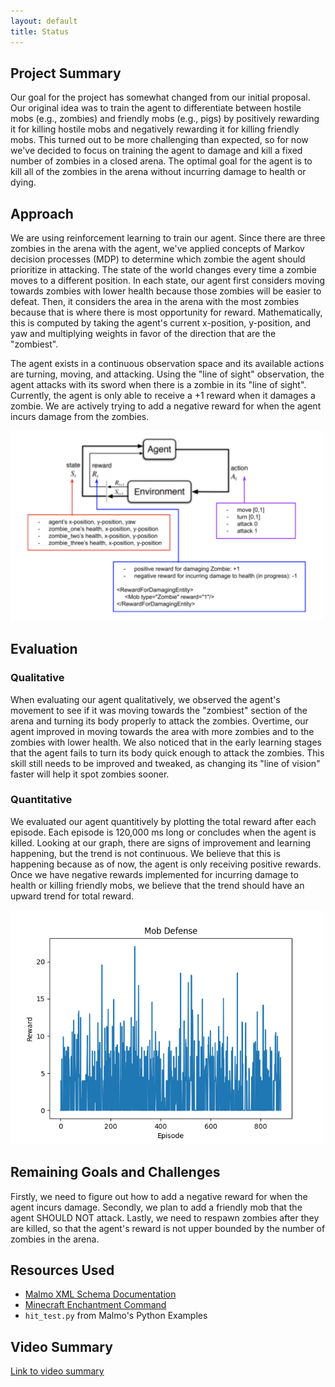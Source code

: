 ```yaml
---
layout: default
title: Status
---
```


## Project Summary
Our goal for the project has somewhat changed from our initial proposal. Our original idea was to train the agent to differentiate between hostile mobs (e.g., zombies) and friendly mobs (e.g., pigs) by positively rewarding it for killing hostile mobs and negatively rewarding it for killing friendly mobs. This turned out to be more challenging than expected, so for now we've decided to focus on training the agent to damage and kill a fixed number of zombies in a closed arena. The optimal goal for the agent is to kill all of the zombies in the arena without incurring damage to health or dying. 

## Approach
We are using reinforcement learning to train our agent. Since there are three zombies in the arena with the agent, we've applied concepts of Markov decision processes (MDP) to determine which zombie the agent should prioritize in attacking. The state of the world changes every time a zombie moves to a different position. In each state, our agent first considers moving towards zombies with lower health because those zombies will be easier to defeat. Then, it considers the area in the arena with the most zombies because that is where there is most opportunity for reward. Mathematically, this is computed by taking the agent's current x-position, y-position, and yaw and multiplying weights in favor of the direction that are the "zombiest". 

The agent exists in a continuous observation space and its available actions are turning, moving, and attacking. Using the "line of sight" observation, the agent attacks with its sword when there is a zombie in its "line of sight". Currently, the agent is only able to receive a +1 reward when it damages a zombie. We are actively trying to add a negative reward for when the agent incurs damage from the zombies. 

<img src="./images/mdp.png" alt="Markov Decision Process" width="500"/>

## Evaluation
### Qualitative
When evaluating our agent qualitatively, we observed the agent's movement to see if it was moving towards the "zombiest" section of the arena and turning its body properly to attack the zombies. Overtime, our agent improved in moving towards the area with more zombies and to the zombies with lower health. We also noticed that in the early learning stages that the agent fails to turn its body quick enough to attack the zombies. This skill still needs to be improved and tweaked, as changing its "line of vision" faster will help it spot zombies sooner.

### Quantitative
We evaluated our agent quantitively by plotting the total reward after each episode. Each episode is 120,000 ms long or concludes when the agent is killed. Looking at our graph, there are signs of improvement and learning happening, but the trend is not continuous. We believe that this is happening because as of now, the agent is only receiving positive rewards. Once we have negative rewards implemented for incurring damage to health or killing friendly mobs, we believe that the trend should have an upward trend for total reward.

<img src="./images/status-results.png" alt="Total reward v. Episode Graph" width="500"/>

## Remaining Goals and Challenges

Firstly, we need to figure out how to add a negative reward for when the agent incurs damage. Secondly, we plan to add a friendly mob that the agent SHOULD NOT attack. Lastly, we need to respawn zombies after they are killed, so that the agent's reward is not upper bounded by the number of zombies in the arena. 

## Resources Used
- [Malmo XML Schema Documentation](https://microsoft.github.io/malmo/0.21.0/Schemas/MissionHandlers.html)
- [Minecraft Enchantment Command](https://www.digminecraft.com/game_commands/enchant_command.php)
- `hit_test.py` from Malmo's Python Examples

## Video Summary
[Link to video summary](https://youtu.be/QkuBMTqwSaE)
